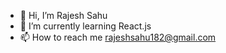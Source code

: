 - 👋 Hi, I’m Rajesh Sahu
- 🌱 I’m currently learning React.js
- 📫 How to reach me rajeshsahu182@gmail.com

<!---
Rajesh18sahu/Rajesh18sahu is a ✨ special ✨ repository because its `README.md` (this file) appears on your GitHub profile.
You can click the Preview link to take a look at your changes.
--->
